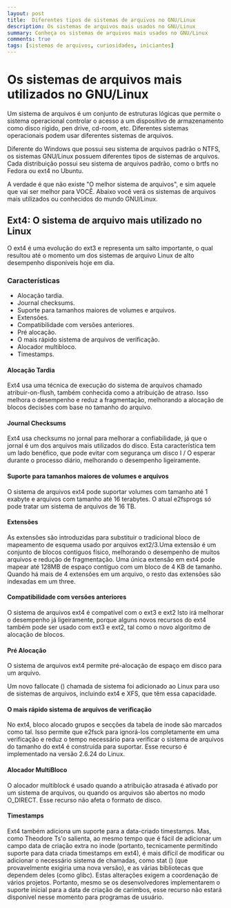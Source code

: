 ```yaml
---
layout: post
title:  Diferentes tipos de sistemas de arquivos no GNU/Linux
description: Os sistemas de arquivos mais usados no GNU/Linux
summary: Conheça os sistemas de arquivos mais usados no GNU/Linux
comments: true
tags: [sistemas de arquivos, curiosidades, iniciantes]
---
```


# Os sistemas de arquivos mais utilizados no GNU/Linux

Um sistema de arquivos é um conjunto de estruturas lógicas que permite o sistema operacional controlar o acesso a um dispositivo de armazenamento como disco rígido, pen drive, cd-room, etc. 
Diferentes sistemas operacionais podem usar diferentes sistemas de arquivos.

Diferente do Windows que possui seu sistema de arquivos padrão o NTFS, os sistemas GNU/Linux possuem diferentes tipos de sistemas de arquivos.
Cada distribuição possui seu sistema de arquivos padrão, como o brtfs no Fedora ou ext4 no Ubuntu.

A verdade é que não existe "O melhor sistema de arquivos", e sim aquele que vai ser melhor para VOCÊ.
Abaixo você verá os sistemas de arquivos mais utilizados ou conhecidos do mundo GNU/Linux.

## Ext4: O sistema de arquivo mais utilizado no Linux

O ext4 é uma evolução do ext3 e representa um salto importante, o qual resultou até o momento um dos sistemas de arquivo Linux de alto desempenho disponíveis hoje em dia.

### Características

- Alocação tardia.
- Journal checksums.
- Suporte para tamanhos maiores de volumes e arquivos.
- Extensões. 
- Compatibilidade com versões anteriores.
- Pré alocação.
- O mais rápido sistema de arquivos de verificação.
- Alocador multibloco. 
- Timestamps.


#### Alocação Tardia
Ext4 usa uma técnica de execução do sistema de arquivos chamado atribuir-on-flush, também conhecida como a atribuição de atraso. Isso melhora o desempenho e reduz a fragmentação, melhorando a alocação de blocos decisões com base no tamanho do arquivo.

#### Journal Checksums
Ext4 usa checksums no jornal para melhorar a confiabilidade, já que o jornal é um dos arquivos mais utilizados do disco. Esta característica tem um lado benéfico, que pode evitar com segurança um disco I / O esperar durante o processo diário, melhorando o desempenho ligeiramente.

#### Suporte para tamanhos maiores de volumes e arquivos 
O sistema de arquivos ext4 pode suportar volumes com tamanho até 1 exabyte e arquivos com tamanho até 16 terabytes. O atual e2fsprogs só pode tratar um sistema de arquivos de 16 TB. 

#### Extensões
As extensões são introduzidas para substituir o tradicional bloco de mapeamento de esquema usado por arquivos ext2/3.Uma extensão é um conjunto de blocos contíguos físico, melhorando o desempenho de muitos arquivos e redução de fragmentação. Uma única extensão em ext4 pode mapear até 128MB de espaço contíguo com um bloco de 4 KB de tamanho. Quando há mais de 4 extensões em um arquivo, o resto das extensões são indexadas em um three.

#### Compatibilidade com versões anteriores
O sistema de arquivos ext4 é compatível com o ext3 e ext2 Isto irá melhorar o desempenho já ligeiramente, porque alguns novos recursos do ext4 também pode ser usado com ext3 e ext2, tal como o novo algoritmo de alocação de blocos.

#### Pré Alocação
O sistema de arquivos ext4 permite pré-alocação de espaço em disco para um arquivo.

Um novo fallocate () chamada de sistema foi adicionado ao Linux para uso de sistemas de arquivos, incluindo ext4 e XFS, que têm essa capacidade.

#### O mais rápido sistema de arquivos de verificação
No ext4, bloco alocado grupos e secções da tabela de inode são marcados como tal. Isso permite que e2fsck para ignorá-los completamente em uma verificação e reduz o tempo necessário para verificar o sistema de arquivos do tamanho do ext4 é construída para suportar. Esse recurso é implementado na versão 2.6.24 do Linux.

#### Alocador MultiBloco
O alocador multiblock é usado quando a atribuição atrasada é ativado por um sistema de arquivos, ou quando os arquivos são abertos no modo O_DIRECT. Esse recurso não afeta o formato de disco.

#### Timestamps
Ext4 também adiciona um suporte para a data-criado timestamps. Mas, como Theodore Ts'o salienta, ao mesmo tempo que é fácil de adicionar um campo data de criação extra no inode (portanto, tecnicamente permitindo suporte para data criada timestamps em ext4), é mais difícil de modificar ou adicionar o necessário sistema de chamadas, como stat () (que provavelmente exigiria uma nova versão), e as várias bibliotecas que dependem deles (como glibc). Estas alterações exigem a coordenação de vários projetos. Portanto, mesmo se os desenvolvedores implementarem o suporte inicial para a data de criação de carimbos, esse recurso não estará disponível nesse momento para programas de usuário.


